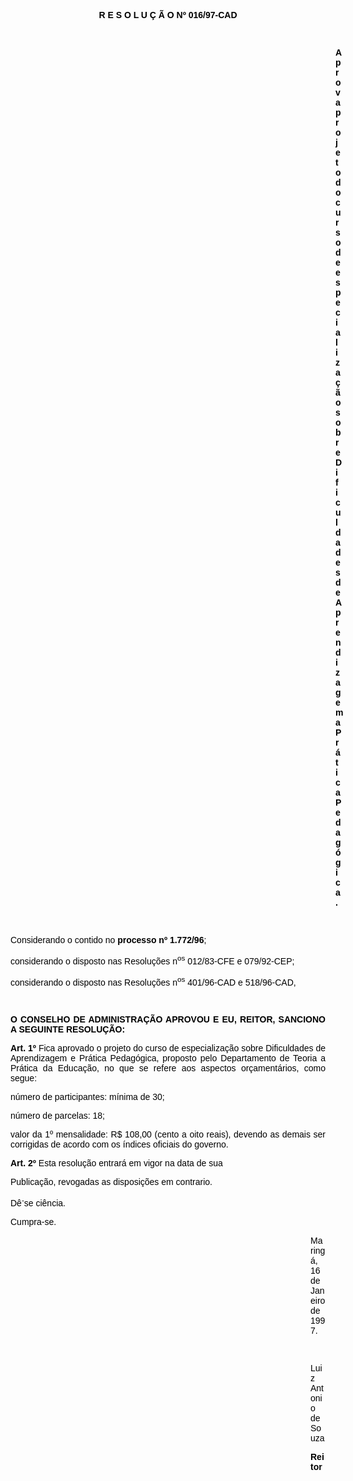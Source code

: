 <BODY TEXT="#000000">

<B><FONT FACE="Arial"><P ALIGN="CENTER">R E S O L U &Ccedil; &Atilde; O Nº 016/97-CAD</P>
<P ALIGN="JUSTIFY"></P>
<P ALIGN="JUSTIFY">&nbsp;</P><DIR>
<DIR>
<DIR>
<DIR>
<DIR>
<DIR>
<DIR>
<DIR>
<DIR>
<DIR>
<DIR>
<DIR>
<DIR>

<P ALIGN="JUSTIFY">Aprova projeto do curso de especializa&ccedil;&atilde;o sobre Dificuldades de Aprendizagem a Pr&aacute;tica Pedag&oacute;gica.</P>

<P>&nbsp;</P></DIR>
</DIR>
</DIR>
</DIR>
</DIR>
</DIR>
</DIR>
</DIR>
</DIR>
</DIR>
</DIR>
</DIR>
</DIR>

</B><P ALIGN="JUSTIFY">Considerando o contido no <B>processo nº 1.772/96</B>; </P>
<P ALIGN="JUSTIFY">considerando o disposto nas Resolu&ccedil;&otilde;es n<SUP>os</SUP> 012/83-CFE e 079/92-CEP;</P>
<P ALIGN="JUSTIFY">considerando o disposto nas Resolu&ccedil;&otilde;es n<SUP>os</SUP> 401/96-CAD e 518/96-CAD,</P>
<P ALIGN="JUSTIFY"></P>
<B><P>&nbsp;</P>
<P ALIGN="JUSTIFY">O CONSELHO DE ADMINISTRA&Ccedil;&Atilde;O APROVOU E EU, REITOR, SANCIONO A SEGUINTE RESOLU&Ccedil;&Atilde;O:</P>
</B>
<B><P ALIGN="JUSTIFY">Art. 1º </B>Fica aprovado o projeto do curso de especializa&ccedil;&atilde;o sobre Dificuldades de Aprendizagem e Pr&aacute;tica Pedag&oacute;gica, proposto pelo Departamento de Teoria a Pr&aacute;tica da Educa&ccedil;&atilde;o, no que se refere aos aspectos or&ccedil;ament&aacute;rios, como segue:</P>
<P ALIGN="JUSTIFY">n&uacute;mero de participantes: m&iacute;nima de 30;</P>
<P ALIGN="JUSTIFY">n&uacute;mero de parcelas: 18;</P>
<P ALIGN="JUSTIFY">valor da 1º mensalidade: R$ 108,00 (cento a oito reais), devendo as demais ser corrigidas de acordo com os &iacute;ndices oficiais do governo.</P>
<B><P ALIGN="JUSTIFY">Art. 2º  </B>Esta resolu&ccedil;&atilde;o entrar&aacute; em vigor na data de sua</P>
<P ALIGN="JUSTIFY">Publica&ccedil;&atilde;o, revogadas as disposi&ccedil;&otilde;es em contrario.</P>
<P ALIGN="JUSTIFY">D&ecirc;<SUP>-</SUP>se ci&ecirc;ncia.</P>
<P ALIGN="JUSTIFY">Cumpra-se.</P>
<DIR>
<DIR>
<DIR>
<DIR>
<DIR>
<DIR>
<DIR>
<DIR>
<DIR>
<DIR>
<DIR>
<DIR>

<P>Maring&aacute;, 16 de Janeiro de 1997.</P>

<P>&nbsp;</P>
<P>Luiz Antonio de Souza</P>
<B><P>Reitor</P></DIR>
</DIR>
</DIR>
</DIR>
</DIR>
</DIR>
</DIR>
</DIR>
</DIR>
</DIR>
</DIR>
</DIR>
</B></FONT></BODY>
